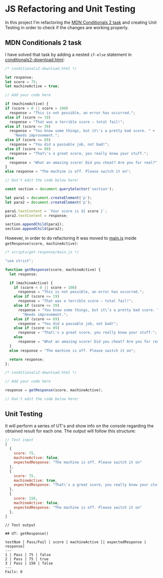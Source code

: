 # JS Refactoring and Unit Testing

In this project I'm refactoring the [MDN Conditionals
2 task](https://developer.mozilla.org/en-US/docs/Learn/JavaScript/First_steps/Test_your_skills:_Math#math_2)
and creating Unit Testing in order to check if the changes are working
properly.

## MDN Conditionals 2 task

I have solved that task by adding a nested `if-else` statement in
[conditionals2-download.html](conditionals2-download.html):

```js
/* conditionals2-download.html */

let response;
let score = 75;
let machineActive = true;

// Add your code here

if (machineActive) {
if (score < 0 || score > 100) 
  response = "This is not possible, an error has occurred.";
else if (score <= 19) 
  response = "That was a terrible score — total fail!";
else if (score <= 39) 
  response = "You know some things, but it\'s a pretty bad score. " +
    "Needs improvement.";
else if (score <= 69) 
  response = "You did a passable job, not bad!";
else if (score <= 89) 
  response = "That\'s a great score, you really know your stuff.";
else 
  response = "What an amazing score! Did you cheat? Are you for real?";
}
else response = "The machine is off. Please switch it on";

// Don't edit the code below here!

const section = document.querySelector('section');

let para1 = document.createElement('p');
let para2 = document.createElement('p');

para1.textContent = `Your score is ${ score }`;
para2.textContent = response;

section.appendChild(para1);
section.appendChild(para2);
```

However, in order to do refactoring It was moved to
[main.js](scripts/get-response/main.js) inside `getResponse(score,
machineActive)`:

```js
/* scripts/get-response/main.js */

"use strict";

function getResponse(score, machineActive) {
  let response;

  if (machineActive) {
    if (score < 0 || score > 100) 
      response = "This is not possible, an error has occurred.";
    else if (score <= 19) 
      response = "That was a terrible score — total fail!";
    else if (score <= 39) 
      response = "You know some things, but it\'s a pretty bad score. " +
        "Needs improvement.";
    else if (score <= 69) 
      response = "You did a passable job, not bad!";
    else if (score <= 89) 
      response = "That\'s a great score, you really know your stuff.";
    else 
      response = "What an amazing score! Did you cheat? Are you for real?";
  }
  else response = "The machine is off. Please switch it on";

  return response;
};
```

```js
/* conditionals2-download.html */

// Add your code here

response = getResponse(score, machineActive);

// Don't edit the code below here!
```

## Unit Testing

It will perform a series of UT's and show info on the console regarding the
obtained result for each one. The output will follow this structure:

```js
// Test input
[
  {
    score: 75,
    machineActive: false,
    expectedResponse: "The machine is off. Please switch it on"
  },
  {
    score: 75,
    machineActive: true,
    expectedResponse: "That\'s a great score, you really know your stuff."
  },
  {
    score: 150,
    machineActive: false,
    expectedResponse: "The machine is off. Please switch it on"
  },
]
```

```text
// Test output

## UT: getResponse()

testNum | Pass/Fail | score | machineActive [| expectedResponse | response]
---
1 | Pass | 75 | false
2 | Pass | 75 | true
3 | Pass | 150 | false
---
Fails: 0
```

